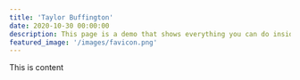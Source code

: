 ```yaml
---
title: 'Taylor Buffington'
date: 2020-10-30 00:00:00
description: This page is a demo that shows everything you can do inside portfolio and blog posts.
featured_image: '/images/favicon.png'
---
```


This is content